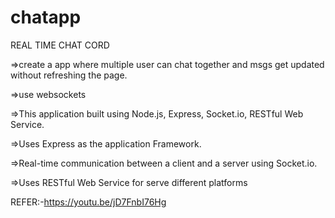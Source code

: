 # chatapp
REAL TIME CHAT CORD

=>create a app where multiple user can chat together and msgs get updated without refreshing 
the page.

=>use websockets

=>This application built using Node.js, Express, Socket.io, RESTful Web Service.

=>Uses Express as the application Framework.

=>Real-time communication between a client and a server using Socket.io.

=>Uses RESTful Web Service for serve different platforms

REFER:-https://youtu.be/jD7FnbI76Hg
